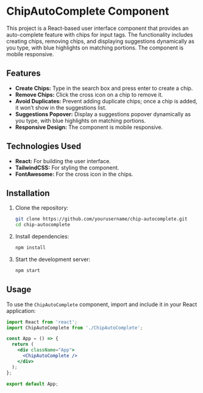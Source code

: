 # ChipAutoComplete Component

This project is a React-based user interface component that provides an auto-complete feature with chips for input tags. The functionality includes creating chips, removing chips, and displaying suggestions dynamically as you type, with blue highlights on matching portions. The component is mobile responsive.

## Features

- **Create Chips:** Type in the search box and press enter to create a chip.
- **Remove Chips:** Click the cross icon on a chip to remove it.
- **Avoid Duplicates:** Prevent adding duplicate chips; once a chip is added, it won’t show in the suggestions list.
- **Suggestions Popover:** Display a suggestions popover dynamically as you type, with blue highlights on matching portions.
- **Responsive Design:** The component is mobile responsive.

## Technologies Used

- **React:** For building the user interface.
- **TailwindCSS:** For styling the component.
- **FontAwesome:** For the cross icon in the chips.

## Installation

1. Clone the repository:

    ```sh
    git clone https://github.com/yourusername/chip-autocomplete.git
    cd chip-autocomplete
    ```

2. Install dependencies:

    ```sh
    npm install
    ```

3. Start the development server:

    ```sh
    npm start
    ```

## Usage

To use the `ChipAutoComplete` component, import and include it in your React application:

```jsx
import React from 'react';
import ChipAutoComplete from './ChipAutoComplete';

const App = () => {
  return (
    <div className="App">
      <ChipAutoComplete />
    </div>
  );
};

export default App;
